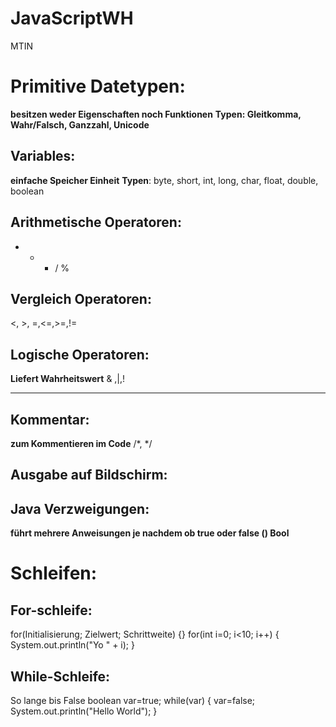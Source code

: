 # JavaScriptWH
MTIN 


# Primitive Datetypen: 
__besitzen weder Eigenschaften noch Funktionen__ 
__Typen: Gleitkomma, Wahr/Falsch, Ganzzahl, Unicode__
				
##  Variables: 
__einfache Speicher Einheit__
__Typen__: byte, short, int, long, char, float, double, boolean
                
##  Arithmetische Operatoren:
- + * / % 

##   Vergleich Operatoren: 
<, >, =,<=,>=,!=
##  Logische Operatoren: 
__Liefert Wahrheitswert__ 
& ,|,!
___

##  Kommentar: 
__zum Kommentieren im Code__ 
/*,  */

##  Ausgabe auf Bildschirm: 
<script>
document.write('Hallo Welt');
</script>


##  Java Verzweigungen: 
__führt mehrere Anweisungen je nachdem ob true oder false () Bool__

#  Schleifen: 
              
##  For-schleife: 
for(Initialisierung; Zielwert; Schrittweite) {}
for(int i=0; i<10; i++)
{
System.out.println("Yo " + i);
}
##  While-Schleife: 
So lange bis False
boolean var=true;
while(var)
{
var=false;
System.out.println("Hello World");
}
